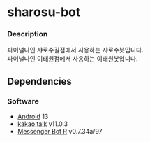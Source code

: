 # sharosu-bot

### Description
파이널나인 샤로수길점에서 사용하는 샤로수봇입니다.<br/>
파이널나인 이태원점에서 사용하는 이태원봇입니다.

## Dependencies
### Software
- [Android](https://www.android.com/intl/ko_kr/android-13/) 13
- [kakao talk](https://www.kakaocorp.com/page/service/service/KakaoTalk) v11.0.3
- [Messenger Bot R](https://github.com/MessengerBotTeam/msgbot-old-release/releases/tag/0.7.34a) v0.7.34a/97
